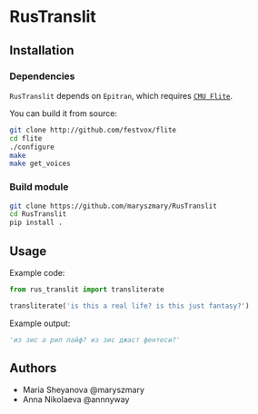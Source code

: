 # RusTranslit

## Installation

### Dependencies

`RusTranslit` depends on `Epitran`, which requires [`CMU Flite`](https://github.com/festvox/flite).

You can build it from source:

```sh
git clone http://github.com/festvox/flite
cd flite
./configure
make
make get_voices
```

### Build module

```sh
git clone https://github.com/maryszmary/RusTranslit
cd RusTranslit
pip install .
```

## Usage

Example code:

```python
from rus_translit import transliterate

transliterate('is this a real life? is this just fantasy?')
```

Example output:
```python
'из зис а рил лайф? из зис джаст фентеси?'
```

## Authors

* Maria Sheyanova @maryszmary
* Anna Nikolaeva @annnyway